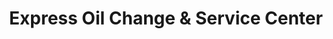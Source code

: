 ---
title: "Express Oil Change & Service Center"
url: /birmingham/express-oil-change-and-service-center/
shop: car repair
---
